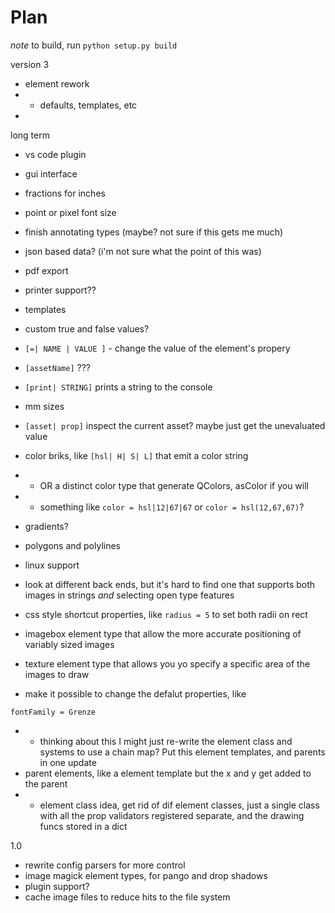 # Plan

*note* to build, run `python setup.py build`

version 3
 - element rework
 - - defaults, templates, etc
 - 

long term 
 - vs code plugin
 - gui interface
 - fractions for inches
 - point or pixel font size
 - finish annotating types (maybe? not sure if this gets me much)
 - json based data? (i'm not sure what the point of this was)
 - pdf export
 - printer support??
 - templates
 - custom true and false values?
 - `[=| NAME | VALUE ]` - change the value of the element's propery
 - `[assetName]` ???
 - `[print| STRING]` prints a string to the console
 - mm sizes
 - `[asset| prop]` inspect the current asset? maybe just get the unevaluated value
 
 - color briks, like `[hsl| H| S| L]` that emit a color string
 - -  OR a distinct color type that generate QColors, asColor if you will
 - - something like `color = hsl|12|67|67` or `color = hsl(12,67,67)`?
 - gradients?
 - polygons and polylines
 - linux support
 - look at different back ends, but it's hard to find one that supports both images in strings *and* selecting open type features
 - css style shortcut properties, like `radius = 5` to set both radii on rect
 - imagebox element type that allow the more accurate positioning of variably sized images
 - texture element type that allows you yo specify a specific area of the images to draw
 
 - make it possible to change the defalut properties, like
 ```[defaults]
 fontFamily = Grenze
 ```
 - - thinking about this I might just re-write the element class and systems to use a chain map? Put this element templates, and parents in one update
 - parent elements, like a element template but the x and y get added to the parent
 - - element class idea, get rid of dif element classes, just a single class with all the prop validators registered separate, and the drawing funcs stored in a dict

1.0
 - rewrite  config parsers for more control
 - image magick element types, for pango and drop shadows
 - plugin support?
 - cache image files to reduce hits to the file system
